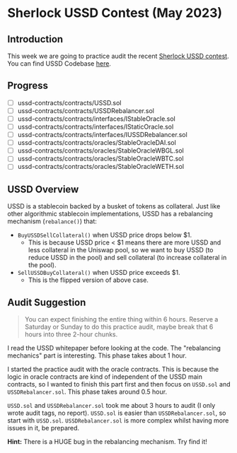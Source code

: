 # Sherlock USSD Contest (May 2023)

## Introduction

This week we are going to practice audit the recent [Sherlock USSD contest](https://app.sherlock.xyz/audits/contests/82). You can find USSD Codebase [here](https://github.com/USSDofficial/ussd-contracts/tree/f44c726371f3152634bcf0a3e630802e39dec49c).

## Progress

- [ ] ussd-contracts/contracts/USSD.sol
- [ ] ussd-contracts/contracts/USSDRebalancer.sol
- [ ] ussd-contracts/contracts/interfaces/IStableOracle.sol
- [ ] ussd-contracts/contracts/interfaces/IStaticOracle.sol
- [ ] ussd-contracts/contracts/interfaces/IUSSDRebalancer.sol
- [ ] ussd-contracts/contracts/oracles/StableOracleDAI.sol
- [ ] ussd-contracts/contracts/oracles/StableOracleWBGL.sol
- [ ] ussd-contracts/contracts/oracles/StableOracleWBTC.sol
- [ ] ussd-contracts/contracts/oracles/StableOracleWETH.sol

## USSD Overview

USSD is a stablecoin backed by a busket of tokens as collateral. Just like other algorithmic stablecoin implementations, USSD has a rebalancing mechanism (`rebalance()`) that:

- `BuyUSSDSellCollateral()` when USSD price drops below $1.
	- This is because USSD price < $1 means there are more USSD and less collateral in the Uniswap pool, so we want to buy USSD (to reduce USSD in the pool) and sell collateral (to increase collateral in the pool).
- `SellUSSDBuyCollateral()` when USSD price exceeds $1.
	- This is the flipped version of above case.

## Audit Suggestion

> You can expect finishing the entire thing within 6 hours. Reserve a Saturday or Sunday to do this practice audit, maybe break that 6 hours into three 2-hour chunks.

I read the USSD whitepaper before looking at the code. The "rebalancing mechanics" part is interesting. This phase takes about 1 hour.

I started the practice audit with the oracle contracts. This is because the logic in oracle contracts are kind of independent of the USSD main contracts, so I wanted to finish this part first and then focus on `USSD.sol` and `USSDRebalancer.sol`. This phase takes around 0.5 hour.

`USSD.sol` and `USSDRebalancer.sol` took me about 3 hours to audit (I only wrote audit tags, no report). `USSD.sol` is easier than `USSDRebalancer.sol`, so start with `USSD.sol`. `USSDRebalancer.sol` is more complex whilst having more issues in it, be prepared.

**Hint:** There is a HUGE bug in the rebalancing mechanism. Try find it!
